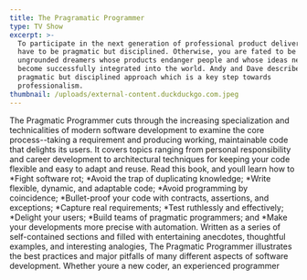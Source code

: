```yaml
---
title: The Pragramatic Programmer
type: TV Show
excerpt: >-
  To participate in the next generation of professional product delivery you
  have to be pragmatic but disciplined. Otherwise, you are fated to be
  ungrounded dreamers whose products endanger people and whose ideas never
  become successfully integrated into the world. Andy and Dave described a
  pragmatic but disciplined approach which is a key step towards
  professionalism.
thumbnail: /uploads/external-content.duckduckgo.com.jpeg
---
```

The Pragmatic Programmer cuts through the increasing specialization and technicalities of modern software development to examine the core process--taking a requirement and producing working, maintainable code that delights its users. It covers topics ranging from personal responsibility and career development to architectural techniques for keeping your code flexible and easy to adapt and reuse. Read this book, and youll learn how to \*Fight software rot; \*Avoid the trap of duplicating knowledge; \*Write flexible, dynamic, and adaptable code; \*Avoid programming by coincidence; \*Bullet-proof your code with contracts, assertions, and exceptions; \*Capture real requirements; \*Test ruthlessly and effectively; \*Delight your users; \*Build teams of pragmatic programmers; and \*Make your developments more precise with automation. Written as a series of self-contained sections and filled with entertaining anecdotes, thoughtful examples, and interesting analogies, The Pragmatic Programmer illustrates the best practices and major pitfalls of many different aspects of software development. Whether youre a new coder, an experienced programmer
